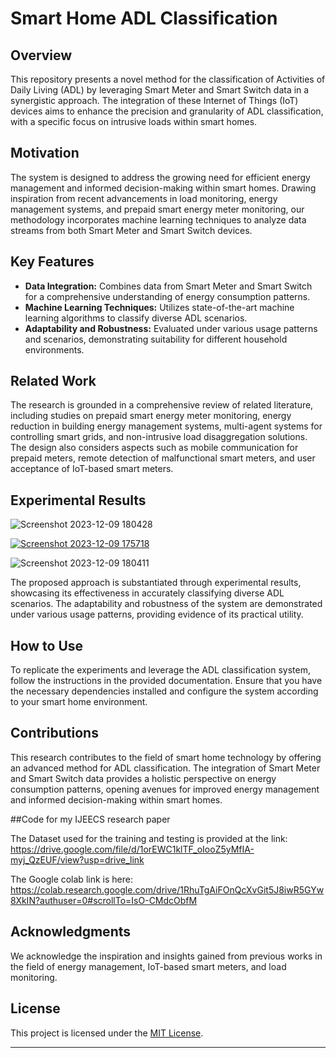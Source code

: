 # Smart Home ADL Classification

## Overview

This repository presents a novel method for the classification of Activities of Daily Living (ADL) by leveraging Smart Meter and Smart Switch data in a synergistic approach. The integration of these Internet of Things (IoT) devices aims to enhance the precision and granularity of ADL classification, with a specific focus on intrusive loads within smart homes.

## Motivation

The system is designed to address the growing need for efficient energy management and informed decision-making within smart homes. Drawing inspiration from recent advancements in load monitoring, energy management systems, and prepaid smart energy meter monitoring, our methodology incorporates machine learning techniques to analyze data streams from both Smart Meter and Smart Switch devices.

## Key Features

- **Data Integration:** Combines data from Smart Meter and Smart Switch for a comprehensive understanding of energy consumption patterns.
- **Machine Learning Techniques:** Utilizes state-of-the-art machine learning algorithms to classify diverse ADL scenarios.
- **Adaptability and Robustness:** Evaluated under various usage patterns and scenarios, demonstrating suitability for different household environments.




## Related Work

The research is grounded in a comprehensive review of related literature, including studies on prepaid smart energy meter monitoring, energy reduction in building energy management systems, multi-agent systems for controlling smart grids, and non-intrusive load disaggregation solutions. The design also considers aspects such as mobile communication for prepaid meters, remote detection of malfunctional smart meters, and user acceptance of IoT-based smart meters.

## Experimental Results
![Screenshot 2023-12-09 180428](https://github.com/Rohit-TensaiDono/IJEECS_Research_Paper/assets/91181495/f014f56f-3358-41c6-9047-4dcf2a4f1a5c)

[
![Screenshot 2023-12-09 175718](https://github.com/Rohit-TensaiDono/IJEECS_Research_Paper/assets/91181495/0cbfdf6c-ac7a-447d-a744-70451e0b3486)
](url)

![Screenshot 2023-12-09 180411](https://github.com/Rohit-TensaiDono/IJEECS_Research_Paper/assets/91181495/9cd90c34-7709-4e4c-b053-7b8761901ec1)

The proposed approach is substantiated through experimental results, showcasing its effectiveness in accurately classifying diverse ADL scenarios. The adaptability and robustness of the system are demonstrated under various usage patterns, providing evidence of its practical utility.

## How to Use

To replicate the experiments and leverage the ADL classification system, follow the instructions in the provided documentation. Ensure that you have the necessary dependencies installed and configure the system according to your smart home environment.

## Contributions

This research contributes to the field of smart home technology by offering an advanced method for ADL classification. The integration of Smart Meter and Smart Switch data provides a holistic perspective on energy consumption patterns, opening avenues for improved energy management and informed decision-making within smart homes.

##Code for my IJEECS research paper

The Dataset used for the training and testing is provided at the link: https://drive.google.com/file/d/1orEWC1klTF_oIooZ5yMfIA-myj_QzEUF/view?usp=drive_link

The Google colab link is here: https://colab.research.google.com/drive/1RhuTgAiFOnQcXvGit5J8iwR5GYw8XkIN?authuser=0#scrollTo=IsO-CMdcObfM


## Acknowledgments

We acknowledge the inspiration and insights gained from previous works in the field of energy management, IoT-based smart meters, and load monitoring.

## License

This project is licensed under the [MIT License](LICENSE).


---
